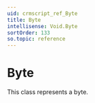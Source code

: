 ```yaml
---
uid: crmscript_ref_Byte
title: Byte
intellisense: Void.Byte
sortOrder: 133
so.topic: reference
---
```


# Byte

This class represents a byte.
